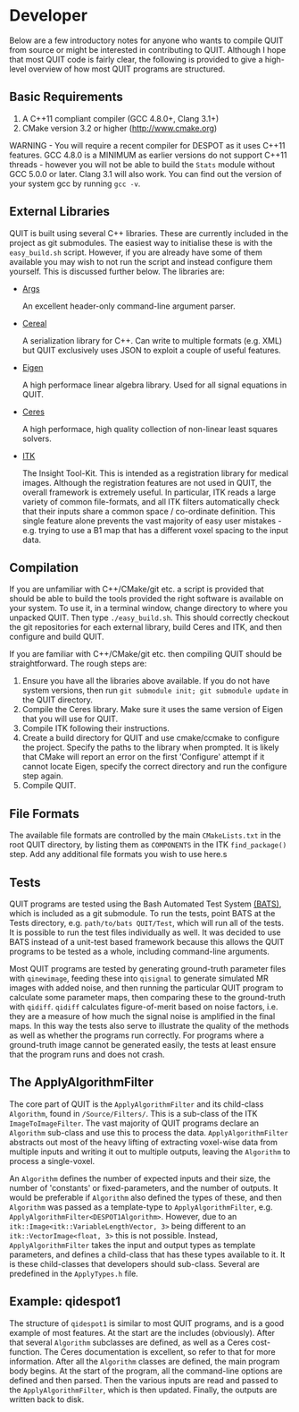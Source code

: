 # Developer

Below are a few introductory notes for anyone who wants to compile QUIT from source or might be interested in contributing to QUIT. Although I hope that most QUIT code is fairly clear, the following is provided to give a high-level overview of how most QUIT programs are structured.

## Basic Requirements

1. A C++11 compliant compiler (GCC 4.8.0+, Clang 3.1+)
2. CMake version 3.2 or higher (http://www.cmake.org)

WARNING - You will require a recent compiler for DESPOT as it uses C++11 features. GCC 4.8.0 is a MINIMUM as earlier versions do not support C++11 threads - however you will not be able to build the `Stats` module without GCC 5.0.0 or later. Clang 3.1 will also work. You can find out the version of your system gcc by running `gcc -v`.

## External Libraries

QUIT is built using several C++ libraries. These are currently included in the project as git submodules. The easiest way to initialise these is with the `easy_build.sh` script. However, if you are already have some of them available you may wish to not run the script and instead configure them yourself. This is discussed further below. The libraries are:

- [Args](http://github.com/taywee/args)

    An excellent header-only command-line argument parser.

- [Cereal](https://github.com/USCiLab/cereal)

    A serialization library for C++. Can write to multiple formats (e.g. XML) but QUIT exclusively uses JSON to exploit a couple of useful features.

- [Eigen](http://eigen.tuxfamily.org)

    A high performace linear algebra library. Used for all signal equations in QUIT.

- [Ceres](http://ceres-solver.org)

    A high performace, high quality collection of non-linear least squares solvers.

- [ITK](http://itk.org)

    The Insight Tool-Kit. This is intended as a registration library for medical images. Although the registration features are not used in QUIT, the overall framework is extremely useful. In particular, ITK reads a large variety of common file-formats, and all ITK filters automatically check that their inputs share a common space / co-ordinate definition. This single feature alone prevents the vast majority of easy user mistakes - e.g. trying to use a B1 map that has a different voxel spacing to the input data.

## Compilation

If you are unfamiliar with C++/CMake/git etc. a script is provided that should be able to build the tools provided the right software is available on your system. To use it, in a terminal window, change directory to where you unpacked QUIT. Then type `./easy_build.sh`. This should correctly checkout the git repositories for each external library, build Ceres and ITK, and then configure and build QUIT.

If you are familiar with C++/CMake/git etc. then compiling QUIT should be straightforward. The rough steps are:

1. Ensure you have all the libraries above available. If you do not have system versions, then run `git submodule init; git submodule update` in the QUIT directory.
2. Compile the Ceres library. Make sure it uses the same version of Eigen that you will use for QUIT.
3. Compile ITK following their instructions.
4. Create a build directory for QUIT and use cmake/ccmake to configure the project. Specify the paths to the library when prompted. It is likely that CMake will report an error on the first 'Configure' attempt if it cannot locate Eigen, specify the correct directory and run the configure step again.
5. Compile QUIT.

## File Formats

The available file formats are controlled by the main `CMakeLists.txt` in the root QUIT directory, by listing them as `COMPONENTS` in the ITK `find_package()` step. Add any additional file formats you wish to use here.s

## Tests

QUIT programs are tested using the Bash Automated Test System [(BATS)](http://github.com/bats-core/bats-core), which is included as a git submodule. To run the tests, point BATS at the Tests directory, e.g. `path/to/bats QUIT/Test`, which will run all of the tests. It is possible to run the test files individually as well. It was decided to use BATS instead of a unit-test based framework because this allows the QUIT programs to be tested as a whole, including command-line arguments.

Most QUIT programs are tested by generating ground-truth parameter files with `qinewimage`, feeding these into `qisignal` to generate simulated MR images with added noise, and then running the particular QUIT program to calculate some parameter maps, then comparing these to the ground-truth with `qidiff`. `qidiff` calculates figure-of-merit based on noise factors, i.e. they are a measure of how much the signal noise is amplified in the final maps. In this way the tests also serve to illustrate the quality of the methods as well as whether the programs run correctly. For programs where a ground-truth image cannot be generated easily, the tests at least ensure that the program runs and does not crash.

## The ApplyAlgorithmFilter

The core part of QUIT is the `ApplyAlgorithmFilter` and its child-class `Algorithm`, found in `/Source/Filters/`. This is a sub-class of the ITK `ImageToImageFilter`. The vast majority of QUIT programs declare an `Algorithm` sub-class and use this to process the data. `ApplyAlgorithmFilter` abstracts out most of the heavy lifting of extracting voxel-wise data from multiple inputs and writing it out to multiple outputs, leaving the `Algorithm` to process a single-voxel.

An `Algorithm` defines the number of expected inputs and their size, the number of 'constants' or fixed-parameters, and the number of outputs. It would be preferable if `Algorithm` also defined the types of these, and then `Algorithm` was passed as a template-type to `ApplyAlgorithmFilter`, e.g. `ApplyAlgorithmFilter<DESPOT1Algorithm>`. However, due to an `itk::Image<itk::VariableLengthVector, 3>` being different to an `itk::VectorImage<float, 3>` this is not possible. Instead, `ApplyAlgorithmFilter` takes the input and output types as template parameters, and defines a child-class that has these types available to it. It is these child-classes that developers should sub-class. Several are predefined in the `ApplyTypes.h` file.

## Example: qidespot1

The structure of `qidespot1` is similar to most QUIT programs, and is a good example of most features. At the start are the includes (obviously). After that several `Algorithm` subclasses are defined, as well as a Ceres cost-function. The Ceres documentation is excellent, so refer to that for more information. After all the `Algorithm` classes are defined, the main program body begins. At the start of the program, all the command-line options are defined and then parsed. Then the various inputs are read and passed to the `ApplyAlgorithmFilter`, which is then updated. Finally, the outputs are written back to disk.
